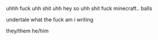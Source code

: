 uhhh fuck uhh shit uhh hey so uhh shit fuck 
minecraft.. balls


undertale
what the fuck
am i writing


they/them he/him
